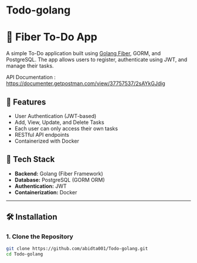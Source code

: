 # Todo-golang
# 📝 Fiber To-Do App

A simple To-Do application built using [Golang Fiber](https://gofiber.io/), GORM, and PostgreSQL. The app allows users to register, authenticate using JWT, and manage their tasks.

API Documentation : https://documenter.getpostman.com/view/37757537/2sAYkGJdig

## 🚀 Features
- User Authentication (JWT-based)
- Add, View, Update, and Delete Tasks
- Each user can only access their own tasks
- RESTful API endpoints
- Containerized with Docker

## 📌 Tech Stack
- **Backend:** Golang (Fiber Framework)
- **Database:** PostgreSQL (GORM ORM)
- **Authentication:** JWT
- **Containerization:** Docker

---

## 🛠️ Installation

### **1. Clone the Repository**
```sh
git clone https://github.com/abidta001/Todo-golang.git
cd Todo-golang
